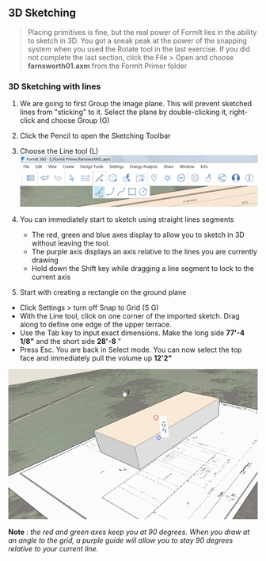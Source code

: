 3D Sketching
------------

>Placing primitives is fine, but the real power of FormIt lies in the
ability to sketch in 3D. You got a sneak peak at the power of the
snapping system when you used the Rotate tool in the last exercise.
If you did not complete the last section, click the File &gt; Open and
choose **farnsworth01.axm** from the FormIt Primer folder

### 3D Sketching with lines

1. We are going to first Group the image plane. This will prevent sketched lines from "sticking" to it. Select the plane by double-clicking it, right-click and choose Group (G)

2. Click the Pencil to open the Sketching Toolbar

3. Choose the Line tool (L)
![](./images/b73dbf13-d655-42fa-ae12-164e8bda28ad.png)

4. You can immediately start to sketch using straight lines segments
	- The red, green and blue axes display to allow you to sketch in 3D without leaving the tool.
	- The purple axis displays an axis relative to the lines you are currently drawing
	- Hold down the Shift key while dragging a line segment to lock to the current axis

5. Start with creating a rectangle on the ground plane
 - Click Settings &gt; turn off Snap to Grid (S G)
 - With the Line tool, click on one corner of the imported sketch. Drag along to define one edge of the upper terrace.
 - Use the Tab key to input exact dimensions. Make the long side **77'-4 1/8"** and the short side **28'-8** "
 - Press Esc. You are back in Select mode. You can now select the top face and immediately pull the volume up **12'2"**

![](./images/bba6b093-7e05-4a92-b792-1601dbf26ecc.png)

**Note** : *the red and green axes keep you at 90 degrees. When you draw
at an angle to the grid, a purple guide will allow you to stay 90
degrees relative to your current line.*
